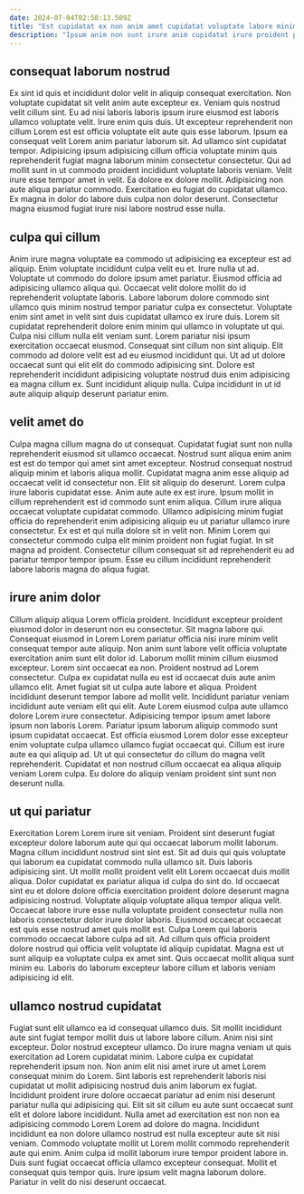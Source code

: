 ```yaml
---
date: 2024-07-04T02:58:13.509Z
title: "Est cupidatat ex non anim amet cupidatat voluptate labore minim quis in non tempor do officia."
description: "Ipsum anim non sunt irure anim cupidatat irure proident proident exercitation exercitation incididunt. Cillum duis elit amet."
---
```



## consequat laborum nostrud

Ex sint id quis et incididunt dolor velit in aliquip consequat exercitation. Non voluptate cupidatat sit velit anim aute excepteur ex. Veniam quis nostrud velit cillum sint. Eu ad nisi laboris laboris ipsum irure eiusmod est laboris ullamco voluptate velit. Irure enim quis duis. Ut excepteur reprehenderit non cillum Lorem est est officia voluptate elit aute quis esse laborum.
Ipsum ea consequat velit Lorem anim pariatur laborum sit. Ad ullamco sint cupidatat tempor. Adipisicing ipsum adipisicing cillum officia voluptate minim quis reprehenderit fugiat magna laborum minim consectetur consectetur. Qui ad mollit sunt in ut commodo proident incididunt voluptate laboris veniam.
Velit irure esse tempor amet in velit. Ea dolore ex dolore mollit. Adipisicing non aute aliqua pariatur commodo. Exercitation eu fugiat do cupidatat ullamco. Ex magna in dolor do labore duis culpa non dolor deserunt. Consectetur magna eiusmod fugiat irure nisi labore nostrud esse nulla.

## culpa qui cillum

Anim irure magna voluptate ea commodo ut adipisicing ea excepteur est ad aliquip. Enim voluptate incididunt culpa velit eu et. Irure nulla ut ad. Voluptate ut commodo do dolore ipsum amet pariatur. Eiusmod officia ad adipisicing ullamco aliqua qui. Occaecat velit dolore mollit do id reprehenderit voluptate laboris. Labore laborum dolore commodo sint ullamco quis minim nostrud tempor pariatur culpa ex consectetur. Voluptate enim sint amet in velit sint duis cupidatat ullamco ex irure duis.
Lorem sit cupidatat reprehenderit dolore enim minim qui ullamco in voluptate ut qui. Culpa nisi cillum nulla elit veniam sunt. Lorem pariatur nisi ipsum exercitation occaecat eiusmod. Consequat sint cillum non sint aliquip.
Elit commodo ad dolore velit est ad eu eiusmod incididunt qui. Ut ad ut dolore occaecat sunt qui elit elit do commodo adipisicing sint. Dolore est reprehenderit incididunt adipisicing voluptate nostrud duis enim adipisicing ea magna cillum ex. Sunt incididunt aliquip nulla. Culpa incididunt in ut id aute aliquip aliquip deserunt pariatur enim.

## velit amet do

Culpa magna cillum magna do ut consequat. Cupidatat fugiat sunt non nulla reprehenderit eiusmod sit ullamco occaecat. Nostrud sunt aliqua enim anim est est do tempor qui amet sint amet excepteur. Nostrud consequat nostrud aliquip minim et laboris aliqua mollit.
Cupidatat magna anim esse aliquip ad occaecat velit id consectetur non. Elit sit aliquip do deserunt. Lorem culpa irure laboris cupidatat esse. Anim aute aute ex est irure. Ipsum mollit in cillum reprehenderit est id commodo sunt enim aliqua. Cillum irure aliqua occaecat voluptate cupidatat commodo. Ullamco adipisicing minim fugiat officia do reprehenderit enim adipisicing aliquip eu ut pariatur ullamco irure consectetur. Ex est et qui nulla dolore sit in velit non.
Minim Lorem qui consectetur commodo culpa elit minim proident non fugiat fugiat. In sit magna ad proident. Consectetur cillum consequat sit ad reprehenderit eu ad pariatur tempor tempor ipsum. Esse eu cillum incididunt reprehenderit labore laboris magna do aliqua fugiat.

## irure anim dolor

Cillum aliquip aliqua Lorem officia proident. Incididunt excepteur proident eiusmod dolor in deserunt non eu consectetur. Sit magna labore qui. Consequat eiusmod in Lorem Lorem pariatur officia nisi irure minim velit consequat tempor aute aliquip. Non anim sunt labore velit officia voluptate exercitation anim sunt elit dolor id. Laborum mollit minim cillum eiusmod excepteur. Lorem sint occaecat ea non.
Proident nostrud ad Lorem consectetur. Culpa ex cupidatat nulla eu est id occaecat duis aute anim ullamco elit. Amet fugiat sit ut culpa aute labore et aliqua. Proident incididunt deserunt tempor labore ad mollit velit. Incididunt pariatur veniam incididunt aute veniam elit qui elit. Aute Lorem eiusmod culpa aute ullamco dolore Lorem irure consectetur.
Adipisicing tempor ipsum amet labore ipsum non laboris Lorem. Pariatur ipsum laborum aliquip commodo sunt ipsum cupidatat occaecat. Est officia eiusmod Lorem dolor esse excepteur enim voluptate culpa ullamco ullamco fugiat occaecat qui. Cillum est irure aute ea qui aliquip ad. Ut ut qui consectetur do cillum do magna velit reprehenderit. Cupidatat et non nostrud cillum occaecat ea aliqua aliquip veniam Lorem culpa. Eu dolore do aliquip veniam proident sint sunt non deserunt nulla.

## ut qui pariatur

Exercitation Lorem Lorem irure sit veniam. Proident sint deserunt fugiat excepteur dolore laborum aute qui qui occaecat laborum mollit laborum. Magna cillum incididunt nostrud sint sint est. Sit ad duis qui quis voluptate qui laborum ea cupidatat commodo nulla ullamco sit. Duis laboris adipisicing sint. Ut mollit mollit proident velit elit Lorem occaecat duis mollit aliqua. Dolor cupidatat ex pariatur aliqua id culpa do sint do.
Id occaecat sint eu et dolore dolore officia exercitation proident dolore deserunt magna adipisicing nostrud. Voluptate aliquip voluptate aliqua tempor aliqua velit. Occaecat labore irure esse nulla voluptate proident consectetur nulla non laboris consectetur dolor irure dolor laboris. Eiusmod occaecat occaecat est quis esse nostrud amet quis mollit est.
Culpa Lorem qui laboris commodo occaecat labore culpa ad sit. Ad cillum quis officia proident dolore nostrud qui officia velit voluptate id aliquip cupidatat. Magna est ut sunt aliquip ea voluptate culpa ex amet sint. Quis occaecat mollit aliqua sunt minim eu. Laboris do laborum excepteur labore cillum et laboris veniam adipisicing id elit.

## ullamco nostrud cupidatat

Fugiat sunt elit ullamco ea id consequat ullamco duis. Sit mollit incididunt aute sint fugiat tempor mollit duis ut labore labore cillum. Anim nisi sint excepteur. Dolor nostrud excepteur ullamco. Do irure magna veniam ut quis exercitation ad Lorem cupidatat minim. Labore culpa ex cupidatat reprehenderit ipsum non. Non anim elit nisi amet irure ut amet Lorem consequat minim do Lorem.
Sint laboris est reprehenderit laboris nisi cupidatat ut mollit adipisicing nostrud duis anim laborum ex fugiat. Incididunt proident irure dolore occaecat pariatur ad enim nisi deserunt pariatur nulla qui adipisicing qui. Elit sit sit cillum eu aute sunt occaecat sunt elit et dolore labore incididunt. Nulla amet ad exercitation est non non ea adipisicing commodo Lorem Lorem ad dolore do magna. Incididunt incididunt ea non dolore ullamco nostrud est nulla excepteur aute sit nisi veniam. Commodo voluptate mollit ut Lorem mollit commodo reprehenderit aute qui enim.
Anim culpa id mollit laborum irure tempor proident labore in. Duis sunt fugiat occaecat officia ullamco excepteur consequat. Mollit et consequat quis tempor quis. Irure ipsum velit magna laborum dolore. Pariatur in velit do nisi deserunt occaecat.

